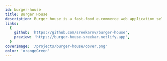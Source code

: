 ```yaml
---
id: burger-house
title: Burger House
description: Burger house is a fast-food e-commerce web application selling burgers. This web app allows you to choose burgers from a menu or allow user to make their own customized burger with the given ingredients and also has an amazing dashboard where users can view and edit their order status.
links:
  {
    github: 'https://github.com/sreekarnv/burger-house',
    preview: 'https://burger-house-sreekar.netlify.app',
  }
coverImage: '/projects/burger-house/cover.png'
color: 'orangeGreen'
---
```

